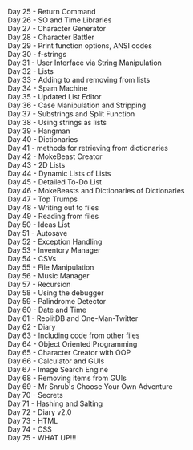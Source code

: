 Day 25 - Return Command<br>
Day 26 - SO and Time Libraries<br>
Day 27 - Character Generator<br>
Day 28 - Character Battler<br>
Day 29 - Print function options, ANSI codes<br>
Day 30 - f-strings<br>
Day 31 - User Interface via String Manipulation<br>
Day 32 - Lists<br>
Day 33 - Adding to and removing from lists<br>
Day 34 - Spam Machine<br>
Day 35 - Updated List Editor<br>
Day 36 - Case Manipulation and Stripping<br>
Day 37 - Substrings and Split Function<br>
Day 38 - Using strings as lists<br>
Day 39 - Hangman<br>
Day 40 - Dictionaries<br>
Day 41 - methods for retrieving from dictionaries<br>
Day 42 - MokeBeast Creator<br>
Day 43 - 2D Lists<br>
Day 44 - Dynamic Lists of Lists<br>
Day 45 - Detailed To-Do List<br>
Day 46 - MokeBeasts and Dictionaries of Dictionaries<br>
Day 47 - Top Trumps<br>
Day 48 - Writing out to files<br>
Day 49 - Reading from files<br>
Day 50 - Ideas List<br>
Day 51 - Autosave<br>
Day 52 - Exception Handling<br>
Day 53 - Inventory Manager<br>
Day 54 - CSVs<br>
Day 55 - File Manipulation<br>
Day 56 - Music Manager<br>
Day 57 - Recursion<br>
Day 58 - Using the debugger<br>
Day 59 - Palindrome Detector<br>
Day 60 - Date and Time<br>
Day 61 - ReplitDB and One-Man-Twitter<br>
Day 62 - Diary<br>
Day 63 - Including code from other files<br>
Day 64 - Object Oriented Programming<br>
Day 65 - Character Creator with OOP<br>
Day 66 - Calculator and GUIs<br>
Day 67 - Image Search Engine<br>
Day 68 - Removing items from GUIs<br>
Day 69 - Mr Snrub's Choose Your Own Adventure<br>
Day 70 - Secrets <br>
Day 71 - Hashing and Salting<br>
Day 72 - Diary v2.0<br>
Day 73 - HTML<br>
Day 74 - CSS<br>
Day 75 - WHAT UP!!!<br>
